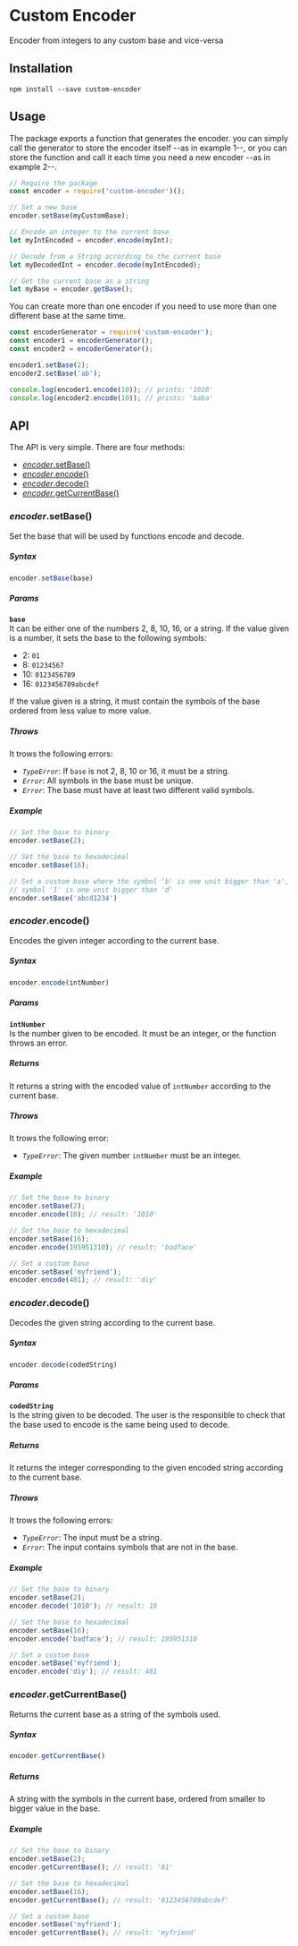 # Custom Encoder
Encoder from integers to any custom base and vice-versa

## Installation
```
npm install --save custom-encoder
```

## Usage
The package exports a function that generates the encoder. you can simply call the generator to store the encoder itself --as in example 1--, or you can store the function and call it each time you need a new encoder --as in example 2--.

``` js
// Require the package
const encoder = require('custom-encoder')();

// Set a new base
encoder.setBase(myCustomBase);

// Encode an integer to the current base
let myIntEncoded = encoder.encode(myInt);

// Decode from a String according to the current base
let myDecodedInt = encoder.decode(myIntEncoded);

// Get the current base as a string
let myBase = encoder.getBase();
```

You can create more than one encoder if you need to use more than one different base at the same time.
``` js
const encoderGenerator = require('custom-encoder');
const encoder1 = encoderGenerator();
const encoder2 = encoderGenerator();

encoder1.setBase(2);
encoder2.setBase('ab');

console.log(encoder1.encode(10)); // prints: '1010'
console.log(encoder2.encode(10)); // prints: 'baba'
```

## API

The API is very simple. There are four methods:
 - [_encoder_.setBase()](#encodersetbase)
 - [_encoder_.encode()](#encoderencode)
 - [_encoder_.decode()](#encoderdecode)
 - [_encoder_.getCurrentBase()](#encodergetcurrentbase)

### _encoder_.setBase()
Set the base that will be used by functions encode and decode.

##### Syntax
```js
encoder.setBase(base)
```
##### Params
**`base`**  
It can be either one of the numbers 2, 8, 10, 16, or a string. If the value given is a number, it sets the base to the following symbols:
 - 2: `01`
 - 8: `01234567`
 - 10: `0123456789`
 - 16: `0123456789abcdef`  

If the value given is a string, it must contain the symbols of the base
ordered from less value to more value.

##### Throws
It trows the following errors:
- _`TypeError`_: If `base` is not 2, 8, 10 or 16, it must be a string.
- _`Error`_: All symbols in the base must be unique.
- _`Error`_: The base must have at least two different valid symbols.

##### Example
```js
// Set the base to binary
encoder.setBase(2);

// Set the base to hexadecimal
encoder.setBase(16);

// Set a custom base where the symbol 'b' is one unit bigger than 'a', and
// symbol '1' is one unit bigger than 'd'
encoder.setBase('abcd1234') 
```

### _encoder_.encode()
Encodes the given integer according to the current base.

##### Syntax
```js
encoder.encode(intNumber)
```
##### Params
**`intNumber`**  
Is the number given to be encoded. It must be an integer, or the function throws an error.

##### Returns
It returns a string with the encoded value of `intNumber` according to the current base.

##### Throws
It trows the following error:
- _`TypeError`_: The given number `intNumber` must be an integer.

##### Example
```js
// Set the base to binary
encoder.setBase(2);
encoder.encode(10); // result: '1010'

// Set the base to hexadecimal
encoder.setBase(16);
encoder.encode(195951310); // result: 'badface'

// Set a custom base
encoder.setBase('myfriend');
encoder.encode(481); // result: 'diy'
```

### _encoder_.decode()
Decodes the given string according to the current base.

##### Syntax
```js
encoder.decode(codedString)
```
##### Params
**`codedString`**  
Is the string given to be decoded. The user is the responsible to check that the base used to encode is the same being used to decode.

##### Returns
It returns the integer corresponding to the given encoded string according to the current base.

##### Throws
It trows the following errors:
- _`TypeError`_: The input must be a string.
- _`Error`_: The input contains symbols that are not in the base.

##### Example
```js
// Set the base to binary
encoder.setBase(2);
encoder.decode('1010'); // result: 10

// Set the base to hexadecimal
encoder.setBase(16);
encoder.encode('badface'); // result: 195951310

// Set a custom base
encoder.setBase('myfriend');
encoder.encode('diy'); // result: 481
```

### _encoder_.getCurrentBase()
Returns the current base as a string of the symbols used.

##### Syntax
```js
encoder.getCurrentBase()
```

##### Returns
A string with the symbols in the current base, ordered from smaller to bigger value in the base.

##### Example
```js
// Set the base to binary
encoder.setBase(2);
encoder.getCurrentBase(); // result: '01'

// Set the base to hexadecimal
encoder.setBase(16);
encoder.getCurrentBase(); // result: '0123456789abcdef'

// Set a custom base
encoder.setBase('myfriend');
encoder.getCurrentBase(); // result: 'myfriend'
```